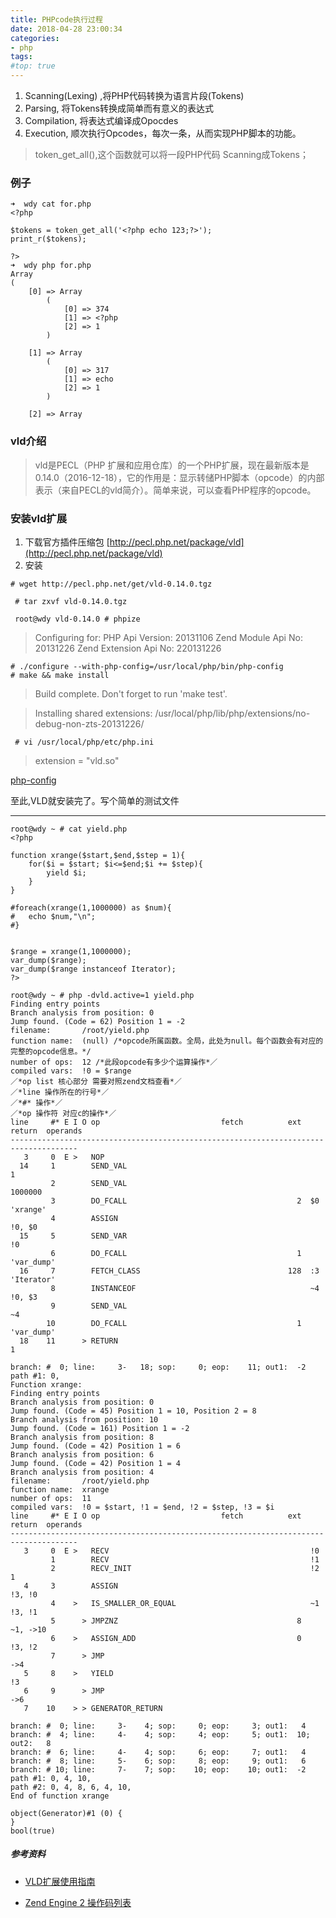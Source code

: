 ```yaml
---
title: PHPcode执行过程
date: 2018-04-28 23:00:34
categories:
- php
tags:
#top: true
---
```



1. Scanning(Lexing) ,将PHP代码转换为语言片段(Tokens)
2. Parsing, 将Tokens转换成简单而有意义的表达式
3. Compilation, 将表达式编译成Opocdes
4. Execution, 顺次执行Opcodes，每次一条，从而实现PHP脚本的功能。


> token_get_all(),这个函数就可以将一段PHP代码 Scanning成Tokens；

### 例子

```
➜  wdy cat for.php
<?php

$tokens = token_get_all('<?php echo 123;?>');
print_r($tokens);

?>
➜  wdy php for.php
Array
(
    [0] => Array
        (
            [0] => 374
            [1] => <?php
            [2] => 1
        )

    [1] => Array
        (
            [0] => 317
            [1] => echo
            [2] => 1
        )

    [2] => Array
```


### vld介绍


> vld是PECL（PHP 扩展和应用仓库）的一个PHP扩展，现在最新版本是 0.14.0（2016-12-18），它的作用是：显示转储PHP脚本（opcode）的内部表示（来自PECL的vld简介）。简单来说，可以查看PHP程序的opcode。

### 安装vld扩展
1. 下载官方插件压缩包
[http://pecl.php.net/package/vld](http://pecl.php.net/package/vld)
2. 安装

```# wget http://pecl.php.net/get/vld-0.14.0.tgz```

``` # tar zxvf vld-0.14.0.tgz```

``` root@wdy vld-0.14.0 # phpize```

> Configuring for:
PHP Api Version:         20131106
Zend Module Api No:      20131226
Zend Extension Api No:   220131226

``` 
# ./configure --with-php-config=/usr/local/php/bin/php-config
# make && make install
```

> Build complete.
Don't forget to run 'make test'.

> Installing shared extensions:     /usr/local/php/lib/php/extensions/no-debug-non-zts-20131226/

``` # vi /usr/local/php/etc/php.ini```
> extension = "vld.so"

[php-config](http://www.php.net/manual/zh/install.pecl.php-config.php)

至此,VLD就安装完了。写个简单的测试文件

--- 

```
root@wdy ~ # cat yield.php
<?php

function xrange($start,$end,$step = 1){
	for($i = $start; $i<=$end;$i += $step){
		yield $i;
	}
}

#foreach(xrange(1,1000000) as $num){
#	echo $num,"\n";
#}


$range = xrange(1,1000000);
var_dump($range);
var_dump($range instanceof Iterator);
?>
```


```
root@wdy ~ # php -dvld.active=1 yield.php
Finding entry points
Branch analysis from position: 0
Jump found. (Code = 62) Position 1 = -2
filename:       /root/yield.php
function name:  (null) /*opcode所属函数。全局，此处为null。每个函数会有对应的完整的opcode信息。*/
number of ops:  12 /*此段opcode有多少个运算操作*／
compiled vars:  !0 = $range
／*op list 核心部分 需要对照zend文档查看*／
／*line 操作所在的行号*／
／*#* 操作*／
／*op 操作符 对应c的操作*／
line     #* E I O op                           fetch          ext  return  operands
-------------------------------------------------------------------------------------
   3     0  E >   NOP
  14     1        SEND_VAL                                                 1
         2        SEND_VAL                                                 1000000
         3        DO_FCALL                                      2  $0      'xrange'
         4        ASSIGN                                                   !0, $0
  15     5        SEND_VAR                                                 !0
         6        DO_FCALL                                      1          'var_dump'
  16     7        FETCH_CLASS                                 128  :3      'Iterator'
         8        INSTANCEOF                                       ~4      !0, $3
         9        SEND_VAL                                                 ~4
        10        DO_FCALL                                      1          'var_dump'
  18    11      > RETURN                                                   1

branch: #  0; line:     3-   18; sop:     0; eop:    11; out1:  -2
path #1: 0,
Function xrange:
Finding entry points
Branch analysis from position: 0
Jump found. (Code = 45) Position 1 = 10, Position 2 = 8
Branch analysis from position: 10
Jump found. (Code = 161) Position 1 = -2
Branch analysis from position: 8
Jump found. (Code = 42) Position 1 = 6
Branch analysis from position: 6
Jump found. (Code = 42) Position 1 = 4
Branch analysis from position: 4
filename:       /root/yield.php
function name:  xrange
number of ops:  11
compiled vars:  !0 = $start, !1 = $end, !2 = $step, !3 = $i
line     #* E I O op                           fetch          ext  return  operands
-------------------------------------------------------------------------------------
   3     0  E >   RECV                                             !0
         1        RECV                                             !1
         2        RECV_INIT                                        !2      1
   4     3        ASSIGN                                                   !3, !0
         4    >   IS_SMALLER_OR_EQUAL                              ~1      !3, !1
         5      > JMPZNZ                                        8          ~1, ->10
         6    >   ASSIGN_ADD                                    0          !3, !2
         7      > JMP                                                      ->4
   5     8    >   YIELD                                                    !3
   6     9      > JMP                                                      ->6
   7    10    > > GENERATOR_RETURN

branch: #  0; line:     3-    4; sop:     0; eop:     3; out1:   4
branch: #  4; line:     4-    4; sop:     4; eop:     5; out1:  10; out2:   8
branch: #  6; line:     4-    4; sop:     6; eop:     7; out1:   4
branch: #  8; line:     5-    6; sop:     8; eop:     9; out1:   6
branch: # 10; line:     7-    7; sop:    10; eop:    10; out1:  -2
path #1: 0, 4, 10,
path #2: 0, 4, 8, 6, 4, 10,
End of function xrange

object(Generator)#1 (0) {
}
bool(true)
```




##### 参考资料
- [VLD扩展使用指南](http://www.phppan.com/2011/05/vld-extension/)

- [Zend Engine 2 操作码列表](http://php.net/manual/zh/internals2.opcodes.list.php/)


